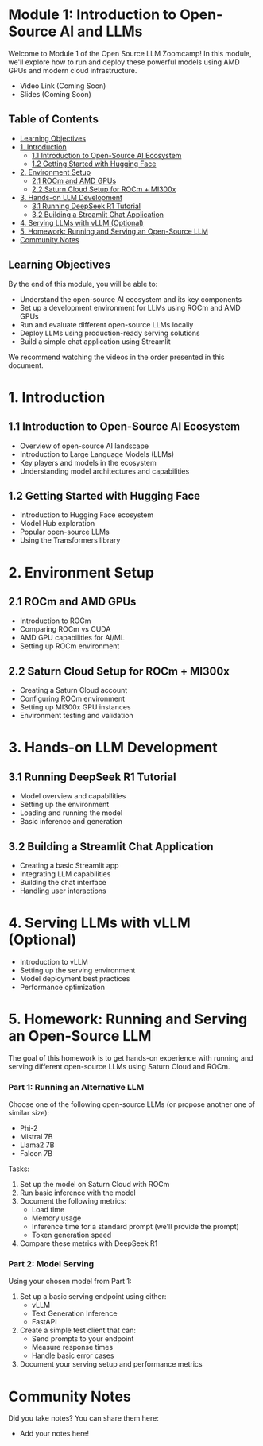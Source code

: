# Module 1: Introduction to Open-Source AI and LLMs

Welcome to Module 1 of the Open Source LLM Zoomcamp! In this module, we'll explore how to run and deploy these powerful models using AMD GPUs and modern cloud infrastructure.

* Video Link (Coming Soon)
* Slides (Coming Soon)

## Table of Contents
- [Learning Objectives](#learning-objectives)
- [1. Introduction](#1-introduction)
  - [1.1 Introduction to Open-Source AI Ecosystem](#11-introduction-to-open-source-ai-ecosystem)
  - [1.2 Getting Started with Hugging Face](#12-getting-started-with-hugging-face)
- [2. Environment Setup](#2-environment-setup)
  - [2.1 ROCm and AMD GPUs](#21-rocm-and-amd-gpus)
  - [2.2 Saturn Cloud Setup for ROCm + MI300x](#22-saturn-cloud-setup-for-rocm--mi300x)
- [3. Hands-on LLM Development](#3-hands-on-llm-development)
  - [3.1 Running DeepSeek R1 Tutorial](#31-running-deepseek-r1-tutorial)
  - [3.2 Building a Streamlit Chat Application](#32-building-a-streamlit-chat-application)
- [4. Serving LLMs with vLLM (Optional)](#4-serving-llms-with-vllm-optional)
- [5. Homework: Running and Serving an Open-Source LLM](#5-homework-running-and-serving-an-open-source-llm)
- [Community Notes](#community-notes)

## Learning Objectives

By the end of this module, you will be able to:
* Understand the open-source AI ecosystem and its key components
* Set up a development environment for LLMs using ROCm and AMD GPUs
* Run and evaluate different open-source LLMs locally
* Deploy LLMs using production-ready serving solutions
* Build a simple chat application using Streamlit

We recommend watching the videos in the order presented in this document.
# 1. Introduction
## 1.1 Introduction to Open-Source AI Ecosystem

* Overview of open-source AI landscape
* Introduction to Large Language Models (LLMs)
* Key players and models in the ecosystem
* Understanding model architectures and capabilities

## 1.2 Getting Started with Hugging Face

* Introduction to Hugging Face ecosystem
* Model Hub exploration
* Popular open-source LLMs
* Using the Transformers library

# 2. Environment Setup

## 2.1 ROCm and AMD GPUs

* Introduction to ROCm
* Comparing ROCm vs CUDA
* AMD GPU capabilities for AI/ML
* Setting up ROCm environment

## 2.2 Saturn Cloud Setup for ROCm + MI300x

* Creating a Saturn Cloud account
* Configuring ROCm environment
* Setting up MI300x GPU instances
* Environment testing and validation

# 3. Hands-on LLM Development

## 3.1 Running DeepSeek R1 Tutorial

* Model overview and capabilities
* Setting up the environment
* Loading and running the model
* Basic inference and generation

## 3.2 Building a Streamlit Chat Application

* Creating a basic Streamlit app
* Integrating LLM capabilities
* Building the chat interface
* Handling user interactions

# 4. Serving LLMs with vLLM (Optional)

* Introduction to vLLM
* Setting up the serving environment
* Model deployment best practices
* Performance optimization

# 5. Homework: Running and Serving an Open-Source LLM

The goal of this homework is to get hands-on experience with running and serving different open-source LLMs using Saturn Cloud and ROCm.

### Part 1: Running an Alternative LLM

Choose one of the following open-source LLMs (or propose another one of similar size):
* Phi-2
* Mistral 7B
* Llama2 7B
* Falcon 7B

Tasks:
1. Set up the model on Saturn Cloud with ROCm
2. Run basic inference with the model
3. Document the following metrics:
   * Load time
   * Memory usage
   * Inference time for a standard prompt (we'll provide the prompt)
   * Token generation speed
4. Compare these metrics with DeepSeek R1

### Part 2: Model Serving

Using your chosen model from Part 1:
1. Set up a basic serving endpoint using either:
   * vLLM
   * Text Generation Inference
   * FastAPI
2. Create a simple test client that can:
   * Send prompts to your endpoint
   * Measure response times
   * Handle basic error cases
3. Document your serving setup and performance metrics

# Community Notes

Did you take notes? You can share them here:

* Add your notes here!

